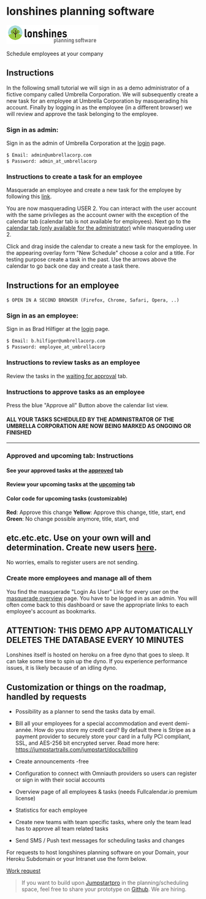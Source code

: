 
# lonshines planning software

![lonshines Logo](https://github.com/lonshines/schedule/blob/master/images/logo.png)

Schedule employees at your company

## Instructions

In the following small tutorial we will sign in as a demo administrator of a fictive company called Umbrella Corporation. We will subsequently
create a new task for an employee at Umbrella Corporation by masquerading his account. Finally by logging in as the employee (in a different browser)
we will review and approve the task belonging to the employee.

### Sign in as admin:

Sign in as the admin of Umbrella Corporation at the [login](http://www.lonshines.com/users/sign_in) page.

    $ Email: admin@umbrellacorp.com
    $ Password: admin_at_umbrellacorp

### Instructions to create a task for an employee

Masquerade an employee and create a new task for the employee by following this [link](http://www.lonshines.com/users/masquerade/2).

You are now masquerading USER 2. You can interact with the user account with the same privileges as the account owner with the exception of the calendar tab (calendar tab is not available for employees). Next go to the [calendar tab (only available for the administrator)](http://www.lonshines.com/calendar) while masquerading user 2.

Click and drag inside the calendar to create a new task for the employee. In the appearing overlay form "New Schedule" choose a color and a title. For testing
purpose create a task in the past. Use the arrows above the calendar to go back one day and create a task there.

## Instructions for an employee

    $ OPEN IN A SECOND BROWSER (Firefox, Chrome, Safari, Opera, ..)

### Sign in as an employee:

Sign in as Brad Hilfiger at the [login](http://www.lonshines.com/users/sign_in) page.

    $ Email: b.hilfiger@umbrellacorp.com
    $ Password: employee_at_umbrellacorp

### Instructions to review tasks as an employee

Review the tasks in the [waiting for approval](http://www.lonshines.com/waitingforapproval) tab.

### Instructions to approve tasks as an employee

Press the blue "Approve all" Button above the calendar list view.

#### ALL YOUR TASKS SCHEDULED BY THE ADMINISTRATOR OF THE UMBRELLA CORPORATION ARE NOW BEING MARKED AS ONGOING OR FINISHED

***

### Approved and upcoming tab: Instructions

#### See your approved tasks at the [approved](http://www.lonshines.com/approved) tab

#### Review your upcoming tasks at the [upcoming](http://www.lonshines.com/upcoming) tab 

#### Color code for upcoming tasks (customizable)
**Red**: Approve this change
**Yellow**: Approve this change, title, start, end
**Green**: No change possible anymore, title, start, end

## etc.etc.etc. Use on your own will and determination. Create new users [here](http://www.lonshines.com/users/sign_up). 
No worries, emails to register users are not sending. 

### Create more employees and manage all of them

You find the masquerade "Login As User" Link for every user on the [masquerade  overview](http://www.lonshines.com/admin/users) page. You have to be logged in as an admin. You will often come back to this dashboard or save the appropriate links to each employee's account as bookmarks.

## ATTENTION: THIS DEMO APP AUTOMATICALLY DELETES THE DATABASE EVERY 10 MINUTES

Lonshines itself is hosted on heroku on a free dyno that goes to sleep. It can take some time to spin up the dyno. If you experience performance issues, it is likely because of an idling dyno.

## Customization or things on the roadmap, handled by requests

- Possibility as a planner to send the tasks data by email.

- Bill all your employees for a special accommodation and event demi-année.
How do you store my credit card? 
By default there is Stripe as a payment provider to securely store your card in a fully PCI compliant, SSL, and AES-256 bit encrypted server.
Read more here: https://jumpstartrails.com/jumpstart/docs/billing

- Create announcements -free

- Configuration to connect with Omniauth providers so users can register or sign in with their social accounts

- Overview page of all employees & tasks (needs Fullcalendar.io premium license)

- Statistics for each employee

- Create new teams with team specific tasks, where only the team lead has to approve all team related tasks

- Send SMS / Push text messages for scheduling tasks and changes

For requests to host longshines planning software on your Domain, your Heroku Subdomain or your Intranet
use the form below.

[Work request](https://docs.google.com/forms/d/e/1FAIpQLSdj1m2npsjclaitdLtWj1pUdYIW_wba3oO6kpY7mNeFL2qPYQ/viewform)

> If you want to build upon [Jumpstartpro](https://jumpstartrails.com) in the planning/scheduling space, feel free to share your prototype on [Github](https://github.com/lonshines/schedule). We are hiring.